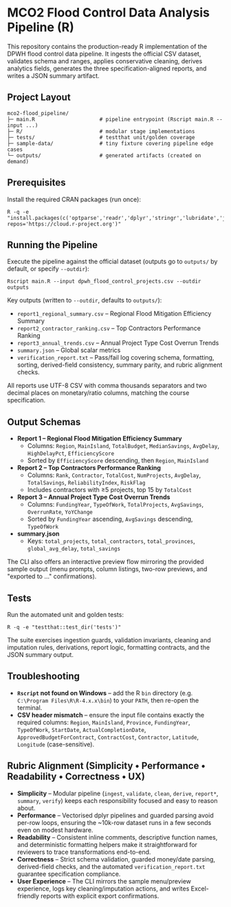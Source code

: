 # MCO2 Flood Control Data Analysis Pipeline (R)

This repository contains the production-ready R implementation of the DPWH flood
control data pipeline. It ingests the official CSV dataset, validates schema and
ranges, applies conservative cleaning, derives analytics fields, generates the
three specification-aligned reports, and writes a JSON summary artifact.

## Project Layout

```
mco2-flood_pipeline/
├─ main.R                     # pipeline entrypoint (Rscript main.R --input ...)
├─ R/                         # modular stage implementations
├─ tests/                     # testthat unit/golden coverage
├─ sample-data/               # tiny fixture covering pipeline edge cases
└─ outputs/                   # generated artifacts (created on demand)
```

## Prerequisites

Install the required CRAN packages (run once):

```
R -q -e "install.packages(c('optparse','readr','dplyr','stringr','lubridate','jsonlite','tibble','testthat'), repos='https://cloud.r-project.org')"
```

## Running the Pipeline

Execute the pipeline against the official dataset (outputs go to `outputs/` by
default, or specify `--outdir`):

```
Rscript main.R --input dpwh_flood_control_projects.csv --outdir outputs
```

Key outputs (written to `--outdir`, defaults to `outputs/`):

- `report1_regional_summary.csv` – Regional Flood Mitigation Efficiency Summary
- `report2_contractor_ranking.csv` – Top Contractors Performance Ranking
- `report3_annual_trends.csv` – Annual Project Type Cost Overrun Trends
- `summary.json` – Global scalar metrics
- `verification_report.txt` – Pass/fail log covering schema, formatting, sorting, derived-field consistency, summary parity, and rubric alignment checks.

All reports use UTF-8 CSV with comma thousands separators and two decimal places on monetary/ratio columns, matching the course specification.

## Output Schemas

- **Report 1 – Regional Flood Mitigation Efficiency Summary**
  - Columns: `Region`, `MainIsland`, `TotalBudget`, `MedianSavings`, `AvgDelay`, `HighDelayPct`, `EfficiencyScore`
  - Sorted by `EfficiencyScore` descending, then `Region`, `MainIsland`
- **Report 2 – Top Contractors Performance Ranking**
  - Columns: `Rank`, `Contractor`, `TotalCost`, `NumProjects`, `AvgDelay`, `TotalSavings`, `ReliabilityIndex`, `RiskFlag`
  - Includes contractors with ≥5 projects, top 15 by `TotalCost`
- **Report 3 – Annual Project Type Cost Overrun Trends**
  - Columns: `FundingYear`, `TypeOfWork`, `TotalProjects`, `AvgSavings`, `OverrunRate`, `YoYChange`
  - Sorted by `FundingYear` ascending, `AvgSavings` descending, `TypeOfWork`
- **summary.json**
  - Keys: `total_projects`, `total_contractors`, `total_provinces`, `global_avg_delay`, `total_savings`

The CLI also offers an interactive preview flow mirroring the provided sample output (menu prompts, column listings, two-row previews, and "exported to …" confirmations).

## Tests

Run the automated unit and golden tests:

```
R -q -e "testthat::test_dir('tests')"
```

The suite exercises ingestion guards, validation invariants, cleaning and
imputation rules, derivations, report logic, formatting contracts, and the JSON
summary output.

## Troubleshooting

- **`Rscript` not found on Windows** – add the R `bin` directory (e.g.
  `C:\Program Files\R\R-4.x.x\bin`) to your `PATH`, then re-open the terminal.
- **CSV header mismatch** – ensure the input file contains exactly the required
  columns: `Region`, `MainIsland`, `Province`, `FundingYear`, `TypeOfWork`,
  `StartDate`, `ActualCompletionDate`, `ApprovedBudgetForContract`, `ContractCost`,
  `Contractor`, `Latitude`, `Longitude` (case-sensitive).

## Rubric Alignment (Simplicity • Performance • Readability • Correctness • UX)

- **Simplicity** – Modular pipeline (`ingest`, `validate`, `clean`, `derive`, `report*`, `summary`, `verify`) keeps each responsibility focused and easy to reason about.
- **Performance** – Vectorised dplyr pipelines and guarded parsing avoid per-row loops, ensuring the ~10k-row dataset runs in a few seconds even on modest hardware.
- **Readability** – Consistent inline comments, descriptive function names, and deterministic formatting helpers make it straightforward for reviewers to trace transformations end-to-end.
- **Correctness** – Strict schema validation, guarded money/date parsing, derived-field checks, and the automated `verification_report.txt` guarantee specification compliance.
- **User Experience** – The CLI mirrors the sample menu/preview experience, logs key cleaning/imputation actions, and writes Excel-friendly reports with explicit export confirmations.

